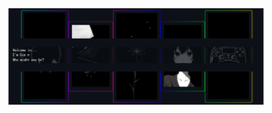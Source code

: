 <img src="https://raw.githubusercontent.com/byGia/byGia/main/my-banner-gia.png" alt="byGia banner" width="1200px" />
